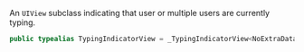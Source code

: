 
An `UIView` subclass indicating that user or multiple users are currently typing.

``` swift
public typealias TypingIndicatorView = _TypingIndicatorView<NoExtraData>
```
